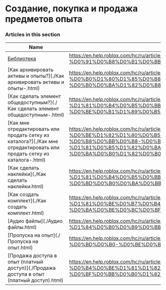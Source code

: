 # Создание, покупка и продажа предметов опыта  
### Articles in this section
Name|URL
-|-
[Библиотека](./Библиотека.html) |https://en.help.roblox.com/hc/ru/articles/206580683-%D0%91%D0%B8%D0%B1%D0%BB%D0%B8%D0%BE%D1%82%D0%B5%D0%BA%D0%B0
[Как архивировать активы и опыты?](./Как архивировать активы и опыты-.html) |https://en.help.roblox.com/hc/ru/articles/360031253052-%D0%9A%D0%B0%D0%BA-%D0%B0%D1%80%D1%85%D0%B8%D0%B2%D0%B8%D1%80%D0%BE%D0%B2%D0%B0%D1%82%D1%8C-%D0%B0%D0%BA%D1%82%D0%B8%D0%B2%D1%8B-%D0%B8-%D0%BE%D0%BF%D1%8B%D1%82%D1%8B-
[Как сделать элемент общедоступным?](./Как сделать элемент общедоступным-.html) |https://en.help.roblox.com/hc/ru/articles/203313230-%D0%9A%D0%B0%D0%BA-%D1%81%D0%B4%D0%B5%D0%BB%D0%B0%D1%82%D1%8C-%D1%8D%D0%BB%D0%B5%D0%BC%D0%B5%D0%BD%D1%82-%D0%BE%D0%B1%D1%89%D0%B5%D0%B4%D0%BE%D1%81%D1%82%D1%83%D0%BF%D0%BD%D1%8B%D0%BC-
[Как мне отредактировать или продать сетку из каталога?](./Как мне отредактировать или продать сетку из каталога-.html) |https://en.help.roblox.com/hc/ru/articles/203313250-%D0%9A%D0%B0%D0%BA-%D0%BC%D0%BD%D0%B5-%D0%BE%D1%82%D1%80%D0%B5%D0%B4%D0%B0%D0%BA%D1%82%D0%B8%D1%80%D0%BE%D0%B2%D0%B0%D1%82%D1%8C-%D0%B8%D0%BB%D0%B8-%D0%BF%D1%80%D0%BE%D0%B4%D0%B0%D1%82%D1%8C-%D1%81%D0%B5%D1%82%D0%BA%D1%83-%D0%B8%D0%B7-%D0%BA%D0%B0%D1%82%D0%B0%D0%BB%D0%BE%D0%B3%D0%B0-
[Как сделать наклейки](./Как сделать наклейки.html) |https://en.help.roblox.com/hc/ru/articles/203313930-%D0%9A%D0%B0%D0%BA-%D1%81%D0%B4%D0%B5%D0%BB%D0%B0%D1%82%D1%8C-%D0%BD%D0%B0%D0%BA%D0%BB%D0%B5%D0%B9%D0%BA%D0%B8
[Как создать комплект](./Как создать комплект.html) |https://en.help.roblox.com/hc/ru/articles/203313910-%D0%9A%D0%B0%D0%BA-%D1%81%D0%BE%D0%B7%D0%B4%D0%B0%D1%82%D1%8C-%D0%BA%D0%BE%D0%BC%D0%BF%D0%BB%D0%B5%D0%BA%D1%82
[Аудио файлы](./Аудио файлы.html) |https://en.help.roblox.com/hc/ru/articles/203314070-%D0%90%D1%83%D0%B4%D0%B8%D0%BE-%D1%84%D0%B0%D0%B9%D0%BB%D1%8B
[Пропуска на опыт](./Пропуска на опыт.html) |https://en.help.roblox.com/hc/ru/articles/203314040-%D0%9F%D1%80%D0%BE%D0%BF%D1%83%D1%81%D0%BA%D0%B0-%D0%BD%D0%B0-%D0%BE%D0%BF%D1%8B%D1%82
[Продажа доступа в опыт (платный доступ)](./Продажа доступа в опыт (платный доступ).html) |https://en.help.roblox.com/hc/ru/articles/203314090-%D0%9F%D1%80%D0%BE%D0%B4%D0%B0%D0%B6%D0%B0-%D0%B4%D0%BE%D1%81%D1%82%D1%83%D0%BF%D0%B0-%D0%B2-%D0%BE%D0%BF%D1%8B%D1%82-%D0%BF%D0%BB%D0%B0%D1%82%D0%BD%D1%8B%D0%B9-%D0%B4%D0%BE%D1%81%D1%82%D1%83%D0%BF-